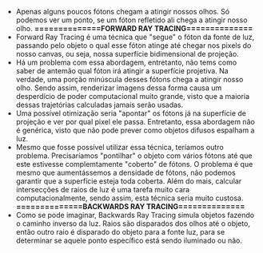 - Apenas alguns poucos fótons chegam a atingir nossos olhos. Só podemos ver um ponto, se um fóton refletido ali chega a atingir nosso olho.
**==============FORWARD RAY TRACING==============**
- Forward Ray Tracing é uma técnica que "segue" o fóton da fonte de luz, passando pelo objeto o qual esse fóton atinge até chegar nos pixels do nosso canvas, ou seja, nossa superfície bidimensional de projeção.
- Há um problema com essa abordagem, entretanto, não tems como saber de antemão qual fóton irá atingir a superfície projetiva. Na verdade, uma porção minúscula desses fótons chega a atingir nosso olho. Sendo assim, renderizar imagens dessa forma causa um desperdício de poder computacional muito grande, visto que a maioria dessas trajetórias calculadas jamais serão usadas.
- Uma possível otimização seria "apontar" os fótons já na superfície de projeção e ver por qual pixel ele passa. Entretanto, essa abordagem não é genérica, visto que não pode prever como objetos difusos espalham a luz.
- Mesmo que fosse possível utilizar essa técnica, teríamos outro problema. Precisaríamos "pontilhar" o objeto com vários fótons até que este estivesse complemtamente "coberto" de fótons. O problema é que mesmo que aumentássemos a densidade de fótons, não podemos garantir que a superfície esteja toda coberta. Além do mais, calcular intersecções de raios de luz é uma tarefa muito cara computacionalmente, sendo assim, esta técnica seria muito custosa.
**==============BACKWARDS RAY TRACING==============**
- Como se pode imaginar, Backwards Ray Tracing simula objetos fazendo o caminho inverso da luz. Raios são disparados dos olhos até o objeto, então outro raio é disparado do objeto para a fonte luz, para se determinar se aquele ponto específico está sendo iluminado ou não.